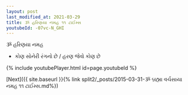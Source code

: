 ```yaml
---
layout: post
last_modified_at: 2021-03-29
title: ૐ હરિણયા નમહ ૧૧ ટાઈમ્સ
youtubeId: -07vc-N_GHI
---
```

 
 
 ૐ હરિણયા નમહ  
 
 -  કોણ સોનેરી રંગનો છે / હરણ જેવો કોણ છે 
 
  
 
  
 
 
 
 
 
 


{% include youtubePlayer.html id=page.youtubeId %}
 
[Next]({{ site.baseurl }}{% link  split2/_posts/2015-03-31-ૐ બ્રહ્મા વર્ચસાયા નમહ ૧૧ ટાઈમ્સ.md%})
 
